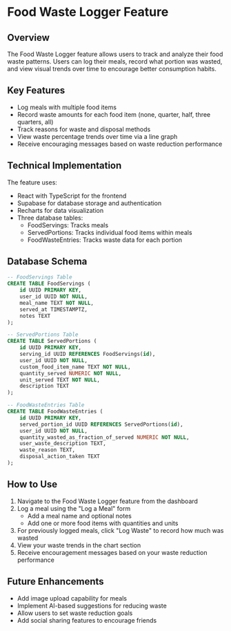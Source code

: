 # Food Waste Logger Feature

## Overview
The Food Waste Logger feature allows users to track and analyze their food waste patterns. Users can log their meals, record what portion was wasted, and view visual trends over time to encourage better consumption habits.

## Key Features
- Log meals with multiple food items
- Record waste amounts for each food item (none, quarter, half, three quarters, all)
- Track reasons for waste and disposal methods
- View waste percentage trends over time via a line graph
- Receive encouraging messages based on waste reduction performance

## Technical Implementation
The feature uses:
- React with TypeScript for the frontend
- Supabase for database storage and authentication
- Recharts for data visualization
- Three database tables:
  - FoodServings: Tracks meals
  - ServedPortions: Tracks individual food items within meals
  - FoodWasteEntries: Tracks waste data for each portion

## Database Schema
```sql
-- FoodServings Table
CREATE TABLE FoodServings (
    id UUID PRIMARY KEY,
    user_id UUID NOT NULL,
    meal_name TEXT NOT NULL,
    served_at TIMESTAMPTZ,
    notes TEXT
);

-- ServedPortions Table
CREATE TABLE ServedPortions (
    id UUID PRIMARY KEY,
    serving_id UUID REFERENCES FoodServings(id),
    user_id UUID NOT NULL,
    custom_food_item_name TEXT NOT NULL,
    quantity_served NUMERIC NOT NULL,
    unit_served TEXT NOT NULL,
    description TEXT
);

-- FoodWasteEntries Table
CREATE TABLE FoodWasteEntries (
    id UUID PRIMARY KEY,
    served_portion_id UUID REFERENCES ServedPortions(id),
    user_id UUID NOT NULL,
    quantity_wasted_as_fraction_of_served NUMERIC NOT NULL,
    user_waste_description TEXT,
    waste_reason TEXT,
    disposal_action_taken TEXT
);
```

## How to Use
1. Navigate to the Food Waste Logger feature from the dashboard
2. Log a meal using the "Log a Meal" form
   - Add a meal name and optional notes
   - Add one or more food items with quantities and units
3. For previously logged meals, click "Log Waste" to record how much was wasted
4. View your waste trends in the chart section
5. Receive encouragement messages based on your waste reduction performance

## Future Enhancements
- Add image upload capability for meals
- Implement AI-based suggestions for reducing waste
- Allow users to set waste reduction goals
- Add social sharing features to encourage friends 